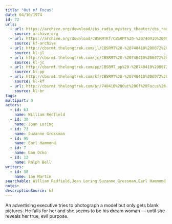 ```yaml
---
title: "Out of Focus"
date: 04/10/1974
id: 72
urls: 
  - url: https://archive.org/download/cbs_radio_mystery_theater/cbs_radio_mystery_theater-0051-0100.zip/cbs_radio_mystery_theater-0051-0100%2Fcbsrmt_0072_out_of_focus.mp3
    source: archive-org
  - url: https://archive.org/download/CBSRMTKf/CBSRMT%20-%20740410%200072%20Out%20Of%20Focus_kf.mp3
    source: kf-archive
  - url: http://cbsrmt.thelongtrek.com/jl/CBSRMT%20-%20740410%200072%20Out%20Of%20Focus_jl.mp3
    source: kl-jl
  - url: http://cbsrmt.thelongtrek.com/jc/CBSRMT%20-%20740410%200072%20Out%20Of%20Focus%20vbr%20kb2_jc.mp3
    source: kl-jc
  - url: http://cbsrmt.thelongtrek.com/pp/CBSRMT_pp%20-%20740410%200072%20Out%20of%20Focus.mp3
    source: kl-pp
  - url: http://cbsrmt.thelongtrek.com/kf/CBSRMT%20-%20740410%200072%20Out%20Of%20Focus_kf.mp3
    source: kl-kf
  - url: http://cbsrmt.thelongtrek.com/br/740410%20Out%20Of%20Focus%20-%20WOR.mp3
    source: kl-br
tags: 
multipart: 0
actors:  
  - id: 63
    name: William Redfield  
  - id: 30
    name: Joan Loring  
  - id: 73
    name: Suzanne Grossman  
  - id: 95
    name: Earl Hammond  
  - id: 7
    name: Dan Ocko  
  - id: 12
    name: Ralph Bell
writers:  
  - id: 38
    name: Ian Martin
searchable: William Redfield,Joan Loring,Suzanne Grossman,Earl Hammond,Dan Ocko,Ralph Bell Ian Martin
notes: 
descriptionSource: kf
---
```

An advertising executive tries to photograph a model but only gets blank pictures. He falls for her and she seems to be his dream woman — until she reveals her true, evil purpose.